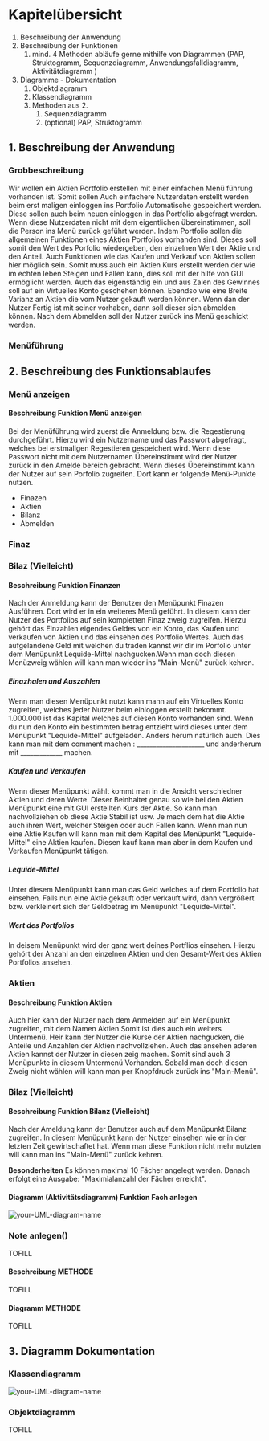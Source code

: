# Kapitelübersicht

1. Beschreibung der Anwendung
2. Beschreibung der Funktionen
   1. mind. 4 Methoden abläufe gerne mithilfe von Diagrammen (PAP, Struktogramm, Sequenzdiagramm, Anwendungsfalldiagramm, Aktivitätdiagramm )
3. Diagramme - Dokumentation
   1. Objektdiagramm
   2. Klassendiagramm
   3. Methoden aus 2.
      1. Sequenzdiagramm
      2. (optional) PAP, Struktogramm

## 1. Beschreibung der Anwendung

### **Grobbeschreibung** 
Wir wollen ein Aktien Portfolio erstellen mit einer einfachen Menü führung vorhanden ist. Somit sollen Auch einfachere Nutzerdaten erstellt werden beim erst maligen einloggen ins Portfolio Automatische gespeichert werden. Diese sollen auch beim neuen einloggen in das Portfolio abgefragt werden. Wenn diese Nutzerdaten nicht mit dem eigentlichen übereinstimmen, soll die Person ins Menü zurück geführt werden. Indem Portfolio sollen die  allgemeinen Funktionen eines Aktien Portfolios vorhanden sind. Dieses soll somit den Wert des Porfolio wiedergeben, den einzelnen Wert der Aktie und den Anteil. Auch Funktionen wie das Kaufen und Verkauf von Aktien sollen hier möglich sein. Somit muss auch ein Aktien Kurs erstellt werden der wie im echten leben Steigen und Fallen kann, dies soll mit der hilfe von GUI ermöglicht werden. Auch das eigenständig ein und aus Zalen des Gewinnes soll auf ein Virtuelles Konto geschehen können. Ebendso wie eine Breite Varianz an Aktien die vom Nutzer gekauft werden können. Wenn dan der Nutzer Fertig ist mit seiner vorhaben, dann soll dieser sich abmelden können. Nach dem Abmelden soll der Nutzer zurück ins Menü geschickt werden. 


### **Menüführung**
 

## 2. Beschreibung des Funktionsablaufes



### **Menü anzeigen**
#### **Beschreibung Funktion Menü anzeigen**
Bei der Menüführung wird zuerst die Anmeldung bzw. die Regestierung durchgeführt. Hierzu wird ein Nutzername und das Passwort abgefragt, welches bei erstmaligen Regestieren gespeichert wird. Wenn diese Passwort nicht mit dem Nutzernamen Übereinstimmt wird der Nutzer zurück in den Amelde bereich gebracht. Wenn dieses Übereinstimmt kann der Nutzer auf sein Porfolio zugreifen. Dort kann er folgende Menü-Punkte nutzen.

- Finazen  
- Aktien 
- Bilanz 
- Abmelden  

### **Finaz**



### **Bilaz** (Vielleicht)
#### **Beschreibung Funktion Finanzen**
Nach der Anmeldung kann der Benutzer den Menüpunkt Finazen Ausführen. Dort wird er in ein weiteres Menü geführt. In diesem kann der Nutzer des Portfolios auf sein kompletten Finaz zweig zugreifen. Hierzu gehört das Einzahlen eigendes Geldes von ein Konto, das Kaufen und verkaufen von Aktien und das einsehen des Portfolio Wertes. Auch das aufgelandene Geld mit welchen du traden kannst wir dir im Porfolio unter dem Menüpunkt Lequide-Mittel nachgucken.Wenn man doch diesen Menüzweig wählen will kann man wieder ins "Main-Menü" zurück kehren. 

##### **Einazhalen und Auszahlen**
Wenn man diesen Menüpunkt nutzt kann mann auf ein Virtuelles Konto zugreifen, welches jeder Nutzer beim einloggen erstellt bekommt. 1.000.000 ist das Kapital welches auf diesen Konto vorhanden sind. Wenn du nun den Konto ein bestimmten betrag entzieht wird dieses unter dem Menüpunkt "Lequide-Mittel" aufgeladen. Anders herum natürlich auch. 
Dies kann man mit dem comment machen : _____________________ und anderherum mit _____________ machen. 
##### **Kaufen und Verkaufen** 
Wenn dieser Menüpunkt wählt kommt man in die Ansicht verschiedner Aktien und deren Werte. 
Dieser Beinhaltet genau so wie bei den Aktien Menüpunkt eine mit GUI erstellten Kurs der Aktie. So kann man nachvollziehen ob diese Aktie Stabil ist usw. Je mach dem hat die Aktie auch ihren Wert, welcher Steigen oder auch Fallen kann. Wenn man nun eine Aktie Kaufen will kann man mit dem Kapital des Menüpunkt "Lequide-Mittel" eine Aktien kaufen. Diesen kauf kann man aber in dem Kaufen und Verkaufen Menüpunkt tätigen. 

##### **Lequide-Mittel** 
Unter diesem Menüpunkt kann man das Geld welches auf dem Portfolio hat  einsehen. Falls nun eine Aktie gekauft oder verkauft wird, dann vergrößert bzw. verkleinert sich der Geldbetrag im Menüpunkt "Lequide-Mittel".

##### **Wert des Portfolios**
In deisem Menüpunkt wird der ganz wert deines Portflios einsehen. Hierzu gehört der Anzahl an den einzelnen Aktien und den Gesamt-Wert des Aktien Portfolios ansehen. 


### **Aktien**

#### **Beschreibung Funktion Aktien** 
Auch hier kann der Nutzer nach dem Anmelden auf ein Menüpunkt zugreifen, mit dem Namen Aktien.Somit ist dies auch ein weiters Untermenü. Heir kann der Nutzer die Kurse der Aktien nachgucken, die Anteile und Anzahlen der Aktien nachvollziehen. Auch das ansehen aderen Aktien kannst der Nutzer in diesen zeig machen. Somit sind auch 3 Menüpunkte in diesem Untermenü Vorhanden. Sobald man doch diesen Zweig nicht wählen will kann man per Knopfdruck zurück ins "Main-Menü".

### **Bilaz** (Vielleicht)
#### **Beschreibung Funktion Bilanz (Vielleicht)** 
Nach der Ameldung kann der Benutzer auch auf dem Menüpunkt Bilanz zugreifen. In diesem Menüpunkt kann der Nutzer einsehen wie er in der letzten Zeit gewirtschaftet hat. Wenn man diese Funktion nicht mehr nutzten will kann man ins "Main-Menü" zurück kehren. 

**Besonderheiten**
Es können maximal 10 Fächer angelegt werden. Danach erfolgt eine Ausgabe: "Maximialanzahl der Fächer erreicht".


#### **Diagramm (Aktivitätsdiagramm) Funktion Fach anlegen**

![your-UML-diagram-name](https://www.plantuml.com/plantuml/proxy?cache=no&src=https://raw.githubusercontent.com/teach404W/agileProjekt_2_Java/main/Docs/Pflichtenheft/Diagramme/AnwendungsFall_Fach_anlegen.iuml)

### **Note anlegen()**
TOFILL

#### **Beschreibung METHODE**
TOFILL

#### **Diagramm METHODE**
TOFILL



## 3. Diagramm Dokumentation


### **Klassendiagramm**

![your-UML-diagram-name](https://www.plantuml.com/plantuml/proxy?cache=no&src=https://raw.githubusercontent.com/teach404W/agileProjekt_2_Java/main/Docs/Pflichtenheft/Diagramme/Klassendiagramm.iuml)


### **Objektdiagramm**
TOFILL

